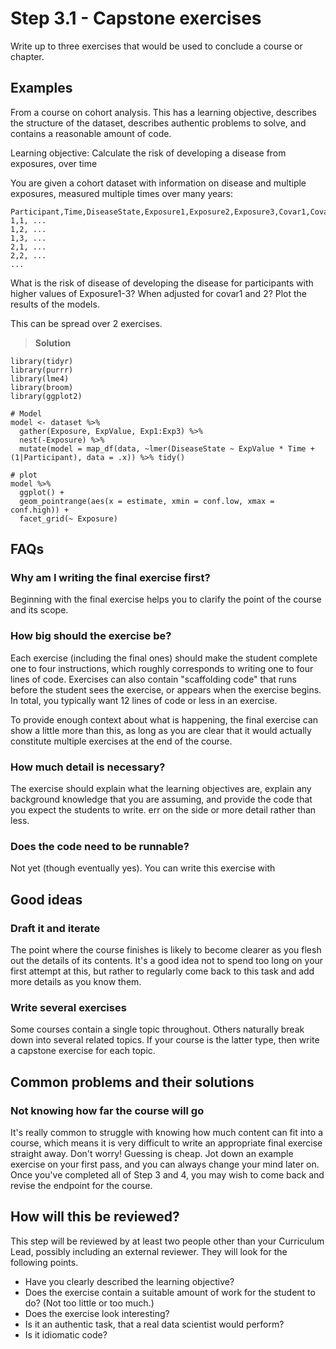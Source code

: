 # Step 3.1 - Capstone exercises

Write up to three exercises that would be used to conclude a course or chapter.

## Examples

From a course on cohort analysis. This has a learning objective, describes the structure of the dataset, describes authentic problems to solve, and contains a reasonable amount of code.

Learning objective: Calculate the risk of developing a disease from exposures, over time
 
You are given a cohort dataset with information on disease and multiple
exposures, measured multiple times over many years:

```
Participant,Time,DiseaseState,Exposure1,Exposure2,Exposure3,Covar1,Covar2
1,1, ...
1,2, ...
1,3, ...
2,1, ...
2,2, ...
...
```

What is the risk of disease of developing the disease for participants with 
higher values of Exposure1-3? When adjusted for covar1 and 2? Plot the results
of the models.

This can be spread over 2 exercises. 

> **Solution** 

```{r}
library(tidyr)
library(purrr)
library(lme4)
library(broom)
library(ggplot2)

# Model
model <- dataset %>% 
  gather(Exposure, ExpValue, Exp1:Exp3) %>% 
  nest(-Exposure) %>% 
  mutate(model = map_df(data, ~lmer(DiseaseState ~ ExpValue * Time + (1|Participant), data = .x)) %>% tidy()

# plot
model %>% 
  ggplot() +
  geom_pointrange(aes(x = estimate, xmin = conf.low, xmax = conf.high)) +
  facet_grid(~ Exposure)
```


## FAQs

### Why am I writing the final exercise first?

Beginning with the final exercise helps you to clarify the point of the course and its scope. 

### How big should the exercise be?

Each exercise (including the final ones) should make the student complete one to four instructions, which roughly corresponds to writing one to four lines of code. Exercises can also contain "scaffolding code" that runs before the student sees the exercise, or appears when the exercise begins. In total, you typically want 12 lines of code or less in an exercise.

To provide enough context about what is happening, the final exercise can show a little more than this, as long as you are clear that it would actually constitute multiple exercises at the end of the course.

### How much detail is necessary?

The exercise should explain what the learning objectives are, explain any background knowledge that you are assuming, and provide the code that you expect the students to write. err on the side or more detail rather than less.

### Does the code need to be runnable?

Not yet (though eventually yes). You can write this exercise with 


## Good ideas

### Draft it and iterate

The point where the course finishes is likely to become clearer as you flesh out the details of its contents. It's a good idea not to spend too long on your first attempt at this, but rather to regularly come back to this task and add more details as you know them.

### Write several exercises

Some courses contain a single topic throughout. Others naturally break down into several related topics. If your course is the latter type, then write a capstone exercise for each topic.


## Common problems and their solutions

### Not knowing how far the course will go

It's really common to struggle with knowing how much content can fit into a course, which means it is very difficult to write an appropriate final exercise straight away. Don't worry! Guessing is cheap. Jot down an example exercise on your first pass, and you can always change your mind later on. Once you've completed all of Step 3 and 4, you may wish to come back and revise the endpoint for the course. 


## How will this be reviewed?

This step will be reviewed by at least two people other than your Curriculum Lead, possibly including an external reviewer. They will look for the following points.

- Have you clearly described the learning objective?
- Does the exercise contain a suitable amount of work for the student to do? (Not too little or too much.)
- Does the exercise look interesting?
- Is it an authentic task, that a real data scientist would perform?
- Is it idiomatic code?



